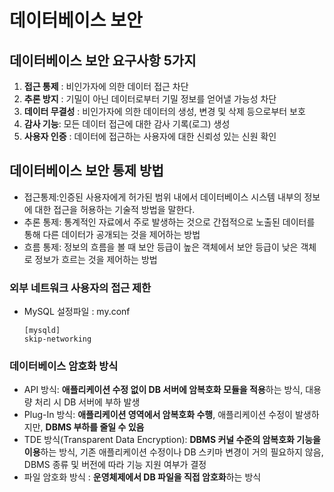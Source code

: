 # 데이터베이스 보안
## 데이터베이스 보안 요구사항 5가지
1. **접근 통제** : 비인가자에 의한 데이터 접근 차단
2. **추론 방지** : 기밀이 아닌 데이터로부터 기밀 정보를 얻어낼 가능성 차단
3. **데이터 무결성** : 비인가자에 의한 데이터의 생성, 변경 및 삭제 등으로부터 보호
4. **감사 기능**: 모든 데이터 접근에 대한 감사 기록(로그) 생성
5. **사용자 인증** : 데이터에 접근하는 사용자에 대한 신뢰성 있는 신원 확인

## 데이터베이스 보안 통제 방법
* 접근통제:인증된 사용자에게 허가된 범위 내에서 데이터베이스 시스템 내부의 정보에 대한 접근을 허용하는 기술적 방법을 말한다.
* 추론 통제: 통계적인 자료에서 주로 발생하는 것으로 간접적으로 노출된 데이터를 통해 다른 데이터가 공개되는 것을 제어하는 방법
* 흐름 통제: 정보의 흐름을 볼 때 보안 등급이 높은 객체에서 보안 등급이 낮은 객체로 정보가 흐르는 것을 제어하는 방법

### 외부 네트워크 사용자의 접근 제한
* MySQL 설정파일 : 
  my.conf
  ```
  [mysqld]
  skip-networking
  ```

### 데이터베이스 암호화 방식
* API 방식: **애플리케이션 수정 없이 DB 서버에 암복호화 모듈을 적용**하는 방식, 대용량 처리 시 DB 서버에 부하 발생
* Plug-In 방식: **애플리케이션 영역에서 암복호화 수행**, 애플리케이션 수정이 발생하지만, **DBMS 부하를 줄일 수 있음**
* TDE 방식(Transparent Data Encryption): **DBMS 커널 수준의 암복호화 기능을 이용**하는 방식, 기존 애플리케이션 수정이나 DB 스키마 변경이 거의 필요하지 않음, DBMS 종류 및 버전에 따라 기능 지원 여부가 결정
* 파일 암호화 방식 : **운영체제에서 DB 파일을 직접 암호화**하는 방식
